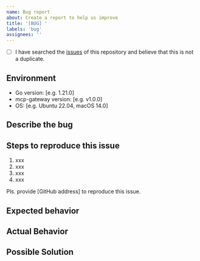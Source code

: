 ```yaml
---
name: Bug report
about: Create a report to help us improve
title: '[BUG] '
labels: 'bug'
assignees: ''
---
```


- [ ] I have searched the [issues](https://github.com/mcp-ecosystem/mcp-gateway/issues) of this repository and believe that this is not a duplicate.

## Environment
- Go version: [e.g. 1.21.0]
- mcp-gateway version: [e.g. v1.0.0]
- OS: [e.g. Ubuntu 22.04, macOS 14.0]

## Describe the bug
<!--A clear and concise description of what the bug is.-->

## Steps to reproduce this issue

1. xxx
2. xxx
3. xxx
4. xxx

Pls. provide [GitHub address] to reproduce this issue.

## Expected behavior
<!--A clear and concise description of what you expected to happen.-->

## Actual Behavior
<!--actually happens-->

## Possible Solution
<!--If you have ideas on how to fix this issue, please share them here.-->